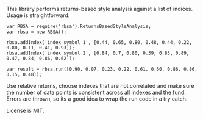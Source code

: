 This library performs returns-based style analysis against a list of indices. Usage is straightforward:

	var RBSA = require('rbsa').ReturnsBasedStyleAnalysis;
	var rbsa = new RBSA();
	
	rbsa.addIndex('index symbol 1', [0.44, 0.65, 0.80, 0.48, 0.44, 0.22, 0.80, 0.11, 0.41, 0.93]);
	rbsa.addIndex('index symbol 2', [0.84, 0.7, 0.80, 0.39, 0.85, 0.89, 0.47, 0.84, 0.86, 0.62]);
	
	var result = rbsa.run([0.90, 0.07, 0.23, 0.22, 0.61, 0.60, 0.86, 0.86, 0.15, 0.48]);
  
Use relative returns, choose indexes that are not correlated and make sure the number of data points is consistent across all indexes and the fund. Errors are thrown, so its a good idea to wrap the run code in a try catch.

License is MIT.
